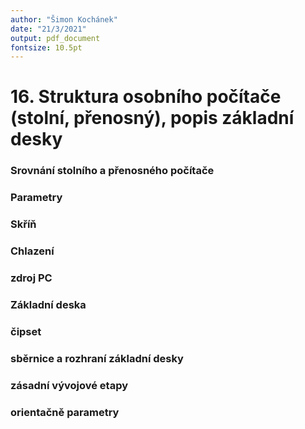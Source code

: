 ```yaml
---
author: "Šimon Kochánek"
date: "21/3/2021"
output: pdf_document
fontsize: 10.5pt
---
```


<style type="text/css">
  body{
    font-size: 10.5pt;
  }
</style>

# 16. Struktura osobního počítače (stolní, přenosný), popis základní desky

### Srovnání stolního a přenosného počítače



### Parametry

### Skříň

### Chlazení 

### zdroj PC  

### Základní deska 

### čipset

### sběrnice a rozhraní základní desky

### zásadní vývojové etapy

### orientačně parametry